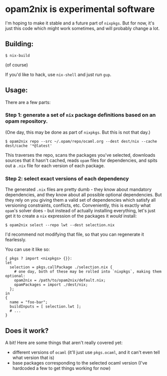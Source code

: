 # opam2nix is experimental software

I'm hoping to make it stable and a future part of `nixpkgs`. But for now, it's just this code which might work sometimes, and will probably change a lot.

## Building:

    $ nix-build

(of course)

If you'd like to hack, use `nix-shell` and just run `gup`.

## Usage:

There are a few parts:

### Step 1: generate a set of `nix` package definitions based on an opam repository.

(One day, this may be done as part of `nixpkgs`. But this is not that day.)

    $ opam2nix repo --src ~/.opam/repo/ocaml.org --dest dest/nix --cache dest/cache '*@latest'

This traverses the repo, scans the packages you've selected, downloads sources that it hasn't cached, reads `opam` files for dependencies, and spits out a `.nix` file for each version of each package.

### Step 2: select exact versions of each dependency

The generated `.nix` files are pretty dumb - they know about mandatory dependencies, and they know about all possible optional dependencies. But they rely on you giving them a valid set of dependencies which satisfy all versioning constraints, conflicts, etc. Conveniently, this is exactly what `opam`'s solver does - but instead of actually installing everything, let's just get it to create a `nix` expression of the packages it _would_ install:

    $ opam2nix select --repo lwt --dest selection.nix

I'd recommend not modifying that file, so that you can regenerate it fearlessly.

You can use it like so:

    { pkgs ? import <nixpkgs> {}}:
    let
      selection = pkgs.callPackage ./selection.nix {
        # one day, both of these may be rolled into `nixpkgs`, making them optional:
        opam2nix = /path/to/opam2nix/default.nix;
        opamPackages = import ./dest/nix;
      };
    in
    {
      name = "foo-bar";
      buildInputs = [ selection.lwt ];
      # ...
    }

## Does it work?

A bit! Here are some things that aren't really covered yet:

 - different versions of `ocaml` (it'll just use `pkgs.ocaml`, and it can't even tell what version that is)
 - base packages corresponding to the selected ocaml version (I've hardcoded a few to get things working for now)

